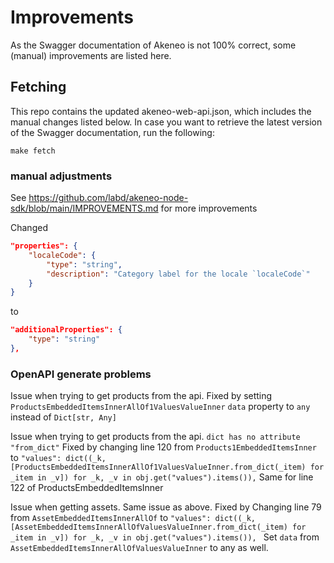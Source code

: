 # Improvements

As the Swagger documentation of Akeneo is not 100% correct, some (manual) improvements are listed here.

## Fetching

This repo contains the updated akeneo-web-api.json, which includes the manual changes listed below. In case you want to retrieve the latest version of the Swagger documentation, run the following:

```make fetch```


### manual adjustments
See https://github.com/labd/akeneo-node-sdk/blob/main/IMPROVEMENTS.md for more improvements

Changed 
```json
"properties": {
    "localeCode": {
        "type": "string",
        "description": "Category label for the locale `localeCode`"
    }
}
``` 
to 

```json
"additionalProperties": {
    "type": "string"
},
```
### OpenAPI generate problems
Issue when trying to get products from the api. Fixed by setting `ProductsEmbeddedItemsInnerAllOf1ValuesValueInner` `data` property to `any` instead of `Dict[str, Any]`

Issue when trying to get products from the api. `dict has no attribute "from_dict"` Fixed by changing line 120 from `Products1EmbeddedItemsInner` to `"values": dict((_k, [ProductsEmbeddedItemsInnerAllOf1ValuesValueInner.from_dict(_item) for _item in _v]) for _k, _v in obj.get("values").items()),`
Same for line 122 of ProductsEmbeddedItemsInner

Issue when getting assets. Same issue as above. Fixed by Changing line 79 from `AssetEmbeddedItemsInnerAllOf` to `"values": dict((_k, [AssetEmbeddedItemsInnerAllOfValuesValueInner.from_dict(_item) for _item in _v]) for _k, _v in obj.get("values").items()), `
Set `data` from `AssetEmbeddedItemsInnerAllOfValuesValueInner` to any as well.